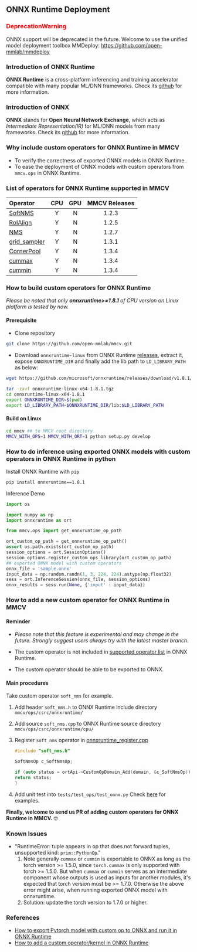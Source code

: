 ## ONNX Runtime Deployment

### <span style="color:red">DeprecationWarning</span>

ONNX support will be deprecated in the future.
Welcome to use the unified model deployment toolbox MMDeploy: https://github.com/open-mmlab/mmdeploy

### Introduction of ONNX Runtime

**ONNX Runtime** is a cross-platform inferencing and training accelerator compatible with many popular ML/DNN frameworks. Check its [github](https://github.com/microsoft/onnxruntime) for more information.

### Introduction of ONNX

**ONNX** stands for **Open Neural Network Exchange**, which acts as *Intermediate Representation(IR)* for ML/DNN models from many frameworks. Check its [github](https://github.com/onnx/onnx) for more information.

### Why include custom operators for ONNX Runtime in MMCV

- To verify the correctness of exported ONNX models in ONNX Runtime.
- To ease the deployment of ONNX models with custom operators from `mmcv.ops` in ONNX Runtime.

### List of operators for ONNX Runtime supported in MMCV

| Operator                                               | CPU | GPU | MMCV Releases |
| :----------------------------------------------------- | :-: | :-: | :-----------: |
| [SoftNMS](onnxruntime_custom_ops.md#softnms)           |  Y  |  N  |     1.2.3     |
| [RoIAlign](onnxruntime_custom_ops.md#roialign)         |  Y  |  N  |     1.2.5     |
| [NMS](onnxruntime_custom_ops.md#nms)                   |  Y  |  N  |     1.2.7     |
| [grid_sampler](onnxruntime_custom_ops.md#grid_sampler) |  Y  |  N  |     1.3.1     |
| [CornerPool](onnxruntime_custom_ops.md#cornerpool)     |  Y  |  N  |     1.3.4     |
| [cummax](onnxruntime_custom_ops.md#cummax)             |  Y  |  N  |     1.3.4     |
| [cummin](onnxruntime_custom_ops.md#cummin)             |  Y  |  N  |     1.3.4     |

### How to build custom operators for ONNX Runtime

*Please be noted that only **onnxruntime>=1.8.1** of CPU version on Linux platform is tested by now.*

#### Prerequisite

- Clone repository

```bash
git clone https://github.com/open-mmlab/mmcv.git
```

- Download `onnxruntime-linux` from ONNX Runtime [releases](https://github.com/microsoft/onnxruntime/releases/tag/v1.8.1), extract it, expose `ONNXRUNTIME_DIR` and finally add the lib path to `LD_LIBRARY_PATH` as below:

```bash
wget https://github.com/microsoft/onnxruntime/releases/download/v1.8.1/onnxruntime-linux-x64-1.8.1.tgz

tar -zxvf onnxruntime-linux-x64-1.8.1.tgz
cd onnxruntime-linux-x64-1.8.1
export ONNXRUNTIME_DIR=$(pwd)
export LD_LIBRARY_PATH=$ONNXRUNTIME_DIR/lib:$LD_LIBRARY_PATH
```

#### Build on Linux

```bash
cd mmcv ## to MMCV root directory
MMCV_WITH_OPS=1 MMCV_WITH_ORT=1 python setup.py develop
```

### How to do inference using exported ONNX models with custom operators in ONNX Runtime in python

Install ONNX Runtime with `pip`

```bash
pip install onnxruntime==1.8.1
```

Inference Demo

```python
import os

import numpy as np
import onnxruntime as ort

from mmcv.ops import get_onnxruntime_op_path

ort_custom_op_path = get_onnxruntime_op_path()
assert os.path.exists(ort_custom_op_path)
session_options = ort.SessionOptions()
session_options.register_custom_ops_library(ort_custom_op_path)
## exported ONNX model with custom operators
onnx_file = 'sample.onnx'
input_data = np.random.randn(1, 3, 224, 224).astype(np.float32)
sess = ort.InferenceSession(onnx_file, session_options)
onnx_results = sess.run(None, {'input' : input_data})
```

### How to add a new custom operator for ONNX Runtime in MMCV

#### Reminder

- *Please note that this feature is experimental and may change in the future. Strongly suggest users always try with the latest master branch.*

- The custom operator is not included in [supported operator list](https://github.com/microsoft/onnxruntime/blob/master/docs/OperatorKernels.md) in ONNX Runtime.

- The custom operator should be able to be exported to ONNX.

#### Main procedures

Take custom operator `soft_nms` for example.

1. Add header `soft_nms.h` to ONNX Runtime include directory `mmcv/ops/csrc/onnxruntime/`

2. Add source `soft_nms.cpp` to ONNX Runtime source directory `mmcv/ops/csrc/onnxruntime/cpu/`

3. Register `soft_nms` operator in [onnxruntime_register.cpp](../../../mmcv/ops/csrc/onnxruntime/cpu/onnxruntime_register.cpp)

   ```c++
   #include "soft_nms.h"

   SoftNmsOp c_SoftNmsOp;

   if (auto status = ortApi->CustomOpDomain_Add(domain, &c_SoftNmsOp)) {
   return status;
   }
   ```

4. Add unit test into `tests/test_ops/test_onnx.py`
   Check [here](../../tests/test_ops/test_onnx.py) for examples.

**Finally, welcome to send us PR of adding custom operators for ONNX Runtime in MMCV.** :nerd_face:

### Known Issues

- "RuntimeError: tuple appears in op that does not forward tuples, unsupported kind: `prim::PythonOp`."
  1. Note generally `cummax` or `cummin` is exportable to ONNX as long as the torch version >= 1.5.0, since `torch.cummax` is only supported with torch >= 1.5.0. But when `cummax` or `cummin` serves as an intermediate component whose outputs is used as inputs for another modules, it's expected that torch version must be >= 1.7.0. Otherwise the above error might arise, when running exported ONNX model with onnxruntime.
  2. Solution: update the torch version to 1.7.0 or higher.

### References

- [How to export Pytorch model with custom op to ONNX and run it in ONNX Runtime](https://github.com/onnx/tutorials/blob/master/PyTorchCustomOperator/README.md)
- [How to add a custom operator/kernel in ONNX Runtime](https://onnxruntime.ai/docs/reference/operators/add-custom-op.html)
